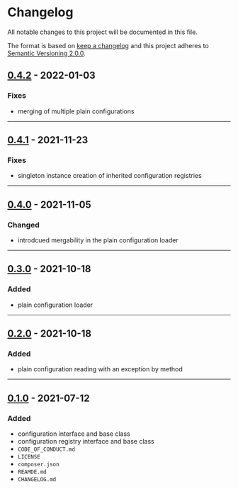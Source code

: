 # Changelog

All notable changes to this project will be documented in this file.

The format is based on [keep a changelog][xtlink-keep-a-changelog]
and this project adheres to [Semantic Versioning 2.0.0][xtlink-semantic-versioning].

## [0.4.2] - 2022-01-03

### Fixes

* merging of multiple plain configurations

[0.4.2]: https://github.com/codekandis/configurations/compare/0.4.1..0.4.2

---
## [0.4.1] - 2021-11-23

### Fixes

* singleton instance creation of inherited configuration registries

[0.4.1]: https://github.com/codekandis/configurations/compare/0.4.0..0.4.1

---
## [0.4.0] - 2021-11-05

### Changed

* introdcued mergability in the plain configuration loader

[0.4.0]: https://github.com/codekandis/configurations/compare/0.3.0..0.4.0

---
## [0.3.0] - 2021-10-18

### Added

* plain configuration loader

[0.3.0]: https://github.com/codekandis/configurations/compare/0.2.0..0.3.0

---
## [0.2.0] - 2021-10-18

### Added

* plain configuration reading with an exception by method

[0.2.0]: https://github.com/codekandis/configurations/compare/0.1.0..0.2.0

---
## [0.1.0] - 2021-07-12

### Added

* configuration interface and base class
* configuration registry interface and base class
* `CODE_OF_CONDUCT.md`
* `LICENSE`
* `composer.json`
* `REAMDE.md`
* `CHANGELOG.md`

[0.1.0]: https://github.com/codekandis/configurations/tree/0.1.0



[xtlink-keep-a-changelog]: http://keepachangelog.com/en/1.0.0/
[xtlink-semantic-versioning]: http://semver.org/spec/v2.0.0.html
